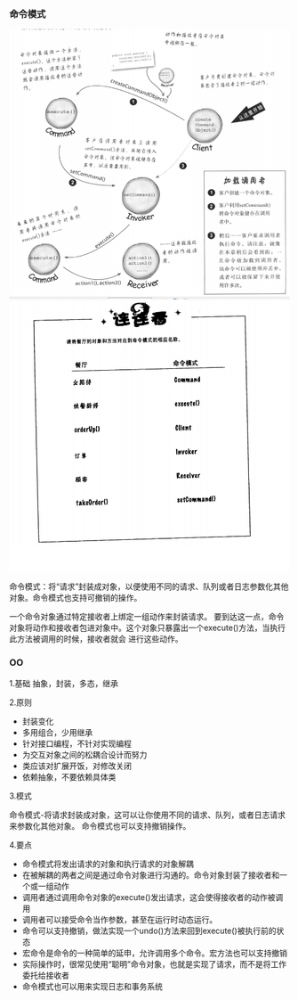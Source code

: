 ### 命令模式

![](../images/命令模式.jpg)
![](../images/命令模式组成.png)

命令模式：将“请求”封装成对象，以便使用不同的请求、队列或者日志参数化其他对象。命令模式也支持可撤销的操作。

一个命令对象通过特定接收者上绑定一组动作来封装请求。
要到达这一点，命令对象将动作和接收者包进对象中。这个对象只暴露出一个execute()方法，当执行此方法被调用的时候，接收者就会
进行这些动作。

### OO

1.基础
抽象，封装，多态，继承

2.原则

- 封装变化
- 多用组合，少用继承
- 针对接口编程，不针对实现编程
- 为交互对象之间的松耦合设计而努力
- 类应该对扩展开饭，对修改关闭
- 依赖抽象，不要依赖具体类

3.模式

命令模式-将请求封装成对象，这可以让你使用不同的请求、队列，或者日志请求来参数化其他对象。
命令模式也可以支持撤销操作。

4.要点

- 命令模式将发出请求的对象和执行请求的对象解耦
- 在被解耦的两者之间是通过命令对象进行沟通的。命令对象封装了接收者和一个或一组动作
- 调用者通过调用命令对象的execute()发出请求，这会使得接收者的动作被调用
- 调用者可以接受命令当作参数，甚至在运行时动态运行。
- 命令可以支持撤销，做法实现一个undo()方法来回到execute()被执行前的状态
- 宏命令是命令的一种简单的延申，允许调用多个命令。宏方法也可以支持撤销
- 实际操作时，很常见使用“聪明”命令对象，也就是实现了请求，而不是将工作委托给接收者
- 命令模式也可以用来实现日志和事务系统